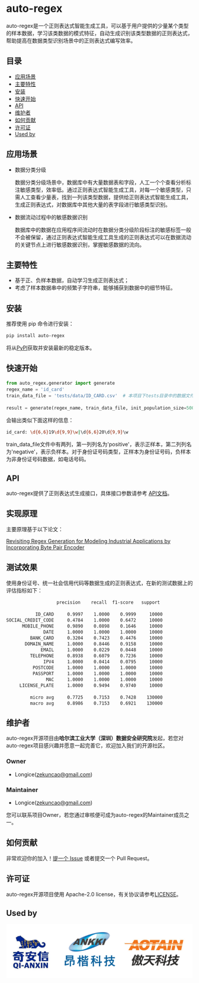 # auto-regex

auto-regex是一个正则表达式智能生成工具，可以基于用户提供的少量某个类型的样本数据，学习该类数据的模式特征，自动生成识别该类型数据的正则表达式，帮助提高在数据类型识别场景中的正则表达式编写效率。



## 目录

- [应用场景](#应用场景)
- [主要特性](#主要特性)
- [安装](#安装)
- [快速开始](#快速开始)
- [API](#API)
- [维护者](#维护者)
- [如何贡献](#如何贡献)
- [许可证](#许可证)
- [Used by](#Used-by)



## 应用场景

- 数据分类分级

  数据分类分级场景中，数据库中有大量数据表和字段，人工一个个查看分析标注敏感类型，效率低。通过正则表达式智能生成工具，对每一个敏感类型，只需人工查看少量表，找到一列该类型数据，提供给正则表达式智能生成工具，生成正则表达式，对数据库中其他大量的表字段进行敏感类型识别。

- 数据流动过程中的敏感数据识别

  数据库中的数据在应用程序间流动时在数据分类分级阶段标注的敏感标签一般不会被保留，通过正则表达式智能生成工具生成的正则表达式可以在数据流动的关键节点上进行敏感数据识别，掌握敏感数据的流向。

  

## 主要特性

+ 基于正、负样本数据，自动学习生成正则表达式；
+ 考虑了样本数据串中的频繁子字符串，能够捕获到数据中的细节特征。



## 安装

推荐使用 pip 命令进行安装：

```bash
pip install auto-regex
```

将从[PyPI](https://pypi.org/)获取并安装最新的稳定版本。



## 快速开始

```python
from auto_regex.generator import generate
regex_name = 'id_card'
train_data_file = 'tests/data/ID_CARD.csv'  # 本项目下tests目录中的数据文件

result = generate(regex_name, train_data_file, init_population_size=500, max_iterations=100)
```

会输出类似下面这样的信息：

```bash
id_card: \d{6,6}19\d{9,9}\w|\d{6,6}20\d{9,9}\w
```

train_data_file文件中有两列，第一列列名为'positive'，表示正样本，第二列列名为'negative'，表示负样本。对于身份证号码类型，正样本为身份证号码，负样本为非身份证号码数据，如电话号码。



## API

auto-regex提供了正则表达式生成接口，具体接口参数请参考 [API文档](https://hitsz-ids.github.io/auto-regex/docs/zh/generate)。



## 实现原理

主要原理基于以下论文：

[Revisiting Regex Generation for Modeling Industrial Applications by Incorporating Byte Pair Encoder](https://arxiv.org/abs/2005.02558)



## 测试效果

使用身份证号、统一社会信用代码等数据生成的正则表达式，在新的测试数据上的评估指标如下：

```
                   precision    recall  f1-score   support
                   
           ID_CARD     0.9997    1.0000    0.9999     10000
SOCIAL_CREDIT_CODE     0.4784    1.0000    0.6472     10000
      MOBILE_PHONE     0.9890    0.0898    0.1646     10000
              DATE     1.0000    1.0000    1.0000     10000
         BANK_CARD     0.3204    0.7423    0.4476     10000
       DOMAIN_NAME     1.0000    0.8446    0.9158     10000
             EMAIL     1.0000    0.0229    0.0448     10000
         TELEPHONE     0.8938    0.6079    0.7236     10000
              IPV4     1.0000    0.0414    0.0795     10000
          POSTCODE     1.0000    1.0000    1.0000     10000
          PASSPORT     1.0000    1.0000    1.0000     10000
               MAC     1.0000    1.0000    1.0000     10000
     LICENSE_PLATE     1.0000    0.9494    0.9740     10000

         micro avg     0.7725    0.7153    0.7428    130000
         macro avg     0.8986    0.7153    0.6921    130000
```



## 维护者

auto-regex开源项目由**哈尔滨工业大学（深圳）数据安全研究院**发起，若您对auto-regex项目感兴趣并愿意一起完善它，欢迎加入我们的开源社区。

### Owner

+ Longice(zekuncao@gmail.com) 

### Maintainer

+ Longice(zekuncao@gmail.com) 

您可以联系项目Owner，若您通过审核便可成为auto-regex的Maintainer成员之一。



## 如何贡献

非常欢迎你的加入！[提一个 Issue](https://github.com/hitsz-ids/auto-regex/issues/new) 或者提交一个 Pull Request。



## 许可证

auto-regex开源项目使用 Apache-2.0 license，有关协议请参考[LICENSE](https://github.com/hitsz-ids/auto-regex/blob/main/LICENSE)。



## Used by

<img src="docs/imgs/组织.png" alt="组织" style="zoom:50%;" />

